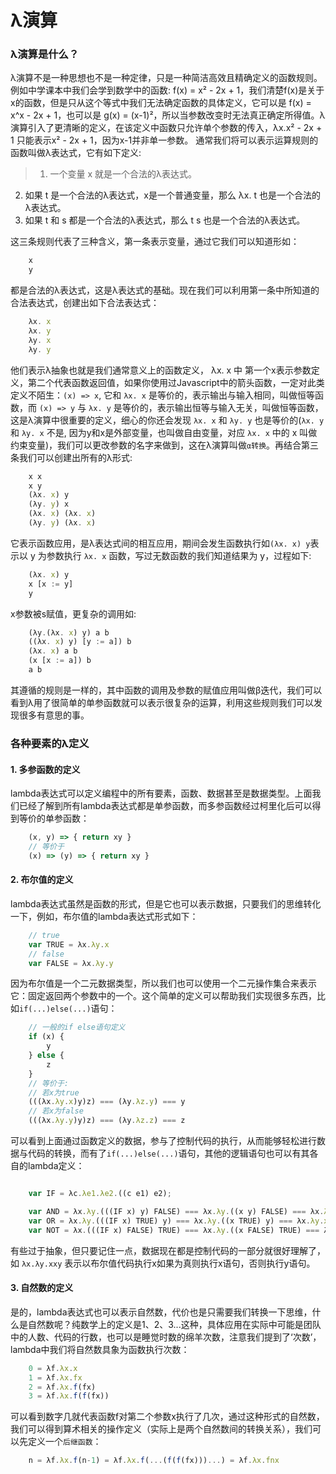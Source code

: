 # λ演算

### λ演算是什么？

λ演算不是一种思想也不是一种定律，只是一种简洁高效且精确定义的函数规则。例如中学课本中我们会学到数学中的函数: f(x) = x² - 2x + 1，我们清楚f(x)是关于x的函数，但是只从这个等式中我们无法确定函数的具体定义，它可以是 f(x) = x^x - 2x + 1，也可以是 g(x) = (x-1)²，所以当参数改变时无法真正确定所得值。λ演算引入了更清晰的定义，在该定义中函数只允许单个参数的传入，λx.x² - 2x + 1 只能表示x² - 2x + 1，因为x-1并非单一参数。
通常我们将可以表示运算规则的函数叫做λ表达式，它有如下定义:

> 1. 一个变量 x 就是一个合法的λ表达式。
  2. 如果 t 是一个合法的λ表达式，x是一个普通变量，那么 λx. t 也是一个合法的λ表达式。
  3. 如果 t 和 s 都是一个合法的λ表达式，那么 t s 也是一个合法的λ表达式。

这三条规则代表了三种含义，第一条表示变量，通过它我们可以知道形如：

```javascript
    x
    y
```

都是合法的λ表达式，这是λ表达式的基础。现在我们可以利用第一条中所知道的合法表达式，创建出如下合法表达式：

```javascript
    λx. x
    λx. y
    λy. x
    λy. y
```

他们表示λ抽象也就是我们通常意义上的函数定义， λx. x 中 第一个x表示参数定义，第二个代表函数返回值，如果你使用过Javascript中的箭头函数，一定对此类定义不陌生：`(x) => x`, 它和 `λx. x` 是等价的，表示输出与输入相同，叫做恒等函数，而 `(x) => y` 与 `λx. y` 是等价的，表示输出恒等与输入无关，叫做恒等函数，这是λ演算中很重要的定义，细心的你还会发现 `λx. x` 和 `λy. y` 也是等价的(`λx. y` 和 `λy. x` 不是, 因为y和x是外部变量，也叫做自由变量，对应 `λx. x` 中的 x 叫做约束变量)，我们可以更改参数的名字来做到，这在λ演算叫做`α转换`。再结合第三条我们可以创建出所有的λ形式:

```javascript
    x x
    x y
    (λx. x) y
    (λy. y) x
    (λx. x) (λx. x)
    (λy. y) (λx. x)
```

它表示函数应用，是λ表达式间的相互应用，期间会发生函数执行如`(λx. x) y`表示以 y 为参数执行 `λx. x` 函数，写过无数函数的我们知道结果为 y，过程如下:

```javascript
    (λx. x) y
    x [x := y]
    y
```

x参数被s赋值，更复杂的调用如:

```javascript
    (λy.(λx. x) y) a b
    ((λx. x) y) [y := a]) b
    (λx. x) a b
    (x [x := a]) b
    a b
```

其遵循的规则是一样的，其中函数的调用及参数的赋值应用叫做β迭代，我们可以看到λ用了很简单的单参函数就可以表示很复杂的运算，利用这些规则我们可以发现很多有意思的事。

### 各种要素的λ定义

#### 1. 多参函数的定义
lambda表达式可以定义编程中的所有要素，函数、数据甚至是数据类型。上面我们已经了解到所有lambda表达式都是单参函数，而多参函数经过柯里化后可以得到等价的单参函数：

```javascript
    (x, y) => { return xy }
    // 等价于
    (x) => (y) => { return xy }
```

#### 2. 布尔值的定义
lambda表达式虽然是函数的形式，但是它也可以表示数据，只要我们的思维转化一下，例如，布尔值的lambda表达式形式如下：

```javascript
    // true
    var TRUE = λx.λy.x
    // false
    var FALSE = λx.λy.y
```

因为布尔值是一个二元数据类型，所以我们也可以使用一个二元操作集合来表示它：固定返回两个参数中的一个。这个简单的定义可以帮助我们实现很多东西，比如`if(...)else(...)`语句：

```javascript
    // 一般的if else语句定义
    if (x) {
        y
    } else {
        z
    }
    // 等价于: 
    // 若x为true
    (((λx.λy.x)y)z) === (λy.λz.y) === y
    // 若x为false
    (((λx.λy.y)y)z) === (λy.λz.z) === z
```

可以看到上面通过函数定义的数据，参与了控制代码的执行，从而能够轻松进行数据与代码的转换，而有了`if(...)else(...)`语句，其他的逻辑语句也可以有其各自的lambda定义：

```javascript

    var IF = λc.λe1.λe2.((c e1) e2);

    var AND = λx.λy.(((IF x) y) FALSE) === λx.λy.((x y) FALSE) === λx.λy.xyy;
    var OR = λx.λy.(((IF x) TRUE) y) === λx.λy.((x TRUE) y) === λx.λy.xxy;
    var NOT = λx.(((IF x) FALSE) TRUE) === λx.λy.((x FALSE) TRUE) === λx.λy.xyx;
```

有些过于抽象，但只要记住一点，数据现在都是控制代码的一部分就很好理解了，如 `λx.λy.xxy` 表示以布尔值代码执行x如果为真则执行x语句，否则执行y语句。

#### 3. 自然数的定义

是的，lambda表达式也可以表示自然数，代价也是只需要我们转换一下思维，什么是自然数呢？纯数学上的定义是1、2、3...这种，具体应用在实际中可能是团队中的人数、代码的行数，也可以是睡觉时数的绵羊次数，注意我们提到了‘次数’，lambda中我们将自然数具象为函数执行次数：

```javascript
    0 = λf.λx.x
    1 = λf.λx.fx
    2 = λf.λx.f(fx)
    3 = λf.λx.f(f(fx))
```

可以看到数字几就代表函数f对第二个参数x执行了几次，通过这种形式的自然数，我们可以得到算术相关的操作定义（实际上是两个自然数间的转换关系），我们可以先定义一个`后继函数`：

```javascript
    n = λf.λx.f(n-1) = λf.λx.f(...(f(f(fx)))...) = λf.λx.fnx
```


